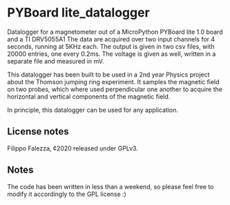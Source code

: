 # PYBoard lite_datalogger
Datalogger for a magnetometer out of a MicroPython PYBoard lite 1.0 board and a TI DRV5055A1
The data are acquired over two input channels for 4 seconds, running at 5KHz each.
The output is given in two csv files, with 20000 entries, one every 0.2ms. The voltage is given as well, written in a separate file and measured in mV.

This datalogger has been built to be used in a 2nd year Physics project about the Thomson jumping ring experiment.
It samples the magnetic field on two probes, which where used perpendicular one another to acquire the horizontal and vertical components of the magnetic field.

In principle, this datalogger can be used for any application.

## License notes
Filippo Falezza, ¢2020 released under GPLv3.

## Notes
The code has been written in less than a weekend, so please feel free to modify it accordingly to the GPL license :)
